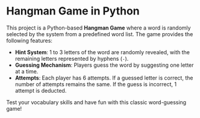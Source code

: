# Hangman Game in Python

This project is a Python-based **Hangman Game** where a word is randomly selected by the system from a predefined word list. The game provides the following features:

- **Hint System**: 1 to 3 letters of the word are randomly revealed, with the remaining letters represented by hyphens (`-`).
- **Guessing Mechanism**: Players guess the word by suggesting one letter at a time.
- **Attempts**: Each player has 6 attempts. If a guessed letter is correct, the number of attempts remains the same. If the guess is incorrect, 1 attempt is deducted.

Test your vocabulary skills and have fun with this classic word-guessing game!

